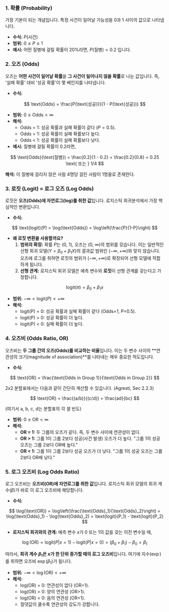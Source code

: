 ### 1. 확률 (Probability)

가장 기본이 되는 개념입니다. 특정 사건이 일어날 가능성을 0과 1 사이의 값으로 나타냅니다.

*   **수식:** $P(\text{사건})$
*   **범위:** $0 \le P \le 1$
*   **예시:** 어떤 질병에 걸릴 확률이 20%라면, $P(\text{질병}) = 0.2$ 입니다.

### 2. 오즈 (Odds)

오즈는 **어떤 사건이 일어날 확률**을 **그 사건이 일어나지 않을 확률**로 나눈 값입니다. 즉, '실패 확률' 대비 '성공 확률'이 몇 배인지를 나타냅니다.

*   **수식:**

$$ \text{Odds} = \frac{P(\text{성공})}{1 - P(\text{성공})} $$

*   **범위:** $0 \le \text{Odds} < \infty$
*   **해석:**
    *   Odds = 1: 성공 확률과 실패 확률이 같다 ($P=0.5$).
    *   Odds > 1: 성공 확률이 실패 확률보다 높다.
    *   Odds < 1: 성공 확률이 실패 확률보다 낮다.
*   **예시:** 질병에 걸릴 확률이 0.2라면,

$$ \text{Odds}(\text{질병}) = \frac{0.2}{1 - 0.2} = \frac{0.2}{0.8} = 0.25 \text{ 또는 } 1/4 $$

**해석:** 이 질병에 걸리지 않은 사람 4명당 걸린 사람이 1명꼴로 존재한다.

### 3. 로짓 (Logit) = 로그 오즈 (Log Odds)

로짓은 **오즈(Odds)에 자연로그(log)를 취한 값**입니다. 로지스틱 회귀분석에서 가장 핵심적인 변환입니다.

*   **수식:**

$$ \text{logit}(P) = \log(\text{Odds}) = \log\left(\frac{P}{1-P}\right) $$

*   **왜 로짓 변환을 사용할까요?**
    1.  **범위의 확장:** 확률 $P$는 (0, 1), 오즈는 (0, ∞)의 범위를 갖습니다. 이는 일반적인 선형 회귀 모델($Y = \beta_0 + \beta_1 X$)의 결과값 범위인 ($-\infty, +\infty$)와 맞지 않습니다. 오즈에 로그를 취하면 로짓의 범위가 ($-\infty, +\infty$)로 확장되어 선형 모델에 적합하게 됩니다.
    2.  **선형 관계:** 로지스틱 회귀 모델은 예측 변수와 **로짓**이 선형 관계를 갖는다고 가정합니다.

$$ \text{logit}(\pi) = \beta_0 + \beta_1 x $$

*   **범위:** $-\infty < \text{logit}(P) < +\infty$
*   **해석:**
    *   logit(P) = 0: 성공 확률과 실패 확률이 같다 (Odds=1, P=0.5).
    *   logit(P) > 0: 성공 확률이 더 높다.
    *   logit(P) < 0: 실패 확률이 더 높다.

### 4. 오즈비 (Odds Ratio, OR)

오즈비는 **두 그룹 간의 오즈(Odds)를 비교하는 비율**입니다. 이는 두 변수 사이의 **연관성의 크기(magnitude of association)**를 나타내는 매우 중요한 척도입니다.

*   **수식:**

$$ \text{OR} = \frac{\text{Odds in Group 1}}{\text{Odds in Group 2}} $$

2x2 분할표에서는 다음과 같이 간단히 계산할 수 있습니다. (Agresti, Sec 2.2.3)

$$ \text{OR} = \frac{(a/b)}{(c/d)} = \frac{ad}{bc} $$

(여기서 a, b, c, d는 분할표의 각 셀 빈도)

*   **범위:** $0 \le \text{OR} < \infty$
*   **해석:**
    *   **OR = 1:** 두 그룹의 오즈가 같다. 즉, 두 변수 사이에 연관성이 없다.
    *   **OR > 1:** 그룹 1이 그룹 2보다 성공(사건 발생) 오즈가 더 높다. "그룹 1의 성공 오즈는 그룹 2보다 OR배 높다."
    *   **OR < 1:** 그룹 1이 그룹 2보다 성공 오즈가 더 낮다. "그룹 1의 성공 오즈는 그룹 2보다 OR배 낮다."

### 5. 로그 오즈비 (Log Odds Ratio)

로그 오즈비는 **오즈비(OR)에 자연로그를 취한 값**입니다. 로지스틱 회귀 모델의 회귀 계수($\beta$)가 바로 이 로그 오즈비에 해당합니다.

*   **수식:**

$$ \log(\text{OR}) = \log\left(\frac{\text{Odds}_1}{\text{Odds}_2}\right) = \log(\text{Odds}_1) - \log(\text{Odds}_2) = \text{logit}(P_1) - \text{logit}(P_2) $$

*   **로지스틱 회귀와의 관계:**
    예측 변수 $x$가 0 또는 1의 값을 갖는 이진 변수일 때,

$$ \log(\text{OR}) = \text{logit}(P|x=1) - \text{logit}(P|x=0) = (\beta_0 + \beta_1) - \beta_0 = \beta_1 $$

따라서, **회귀 계수 $\beta_1$은 $x$가 한 단위 증가할 때의 로그 오즈비**입니다. 여기에 지수($\exp$)를 취하면 오즈비 $\exp(\beta_1)$가 됩니다.

*   **범위:** $-\infty < \log(\text{OR}) < +\infty$
*   **해석:**
    *   log(OR) = 0: 연관성이 없다 (OR=1).
    *   log(OR) > 0: 양의 연관성 (OR>1).
    *   log(OR) < 0: 음의 연관성 (OR<1).
    *   절댓값이 클수록 연관성의 강도가 강합니다.
